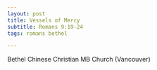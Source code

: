 ```yaml
---
layout: post
title: Vessels of Mercy
subtitle: Romans 9:19-24
tags: romans bethel

---
```

Bethel Chinese Christian MB Church (Vancouver)

